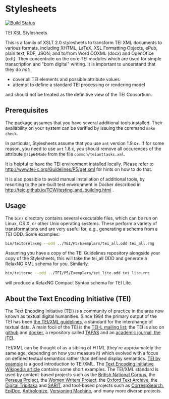 # Stylesheets

[![Build Status](https://travis-ci.com/TEIC/Stylesheets.svg?branch=dev)](https://travis-ci.org/TEIC/Stylesheets)

TEI XSL Stylesheets

This is a family of XSLT 2.0 stylesheets to transform TEI XML documents to various formats, including XHTML, LaTeX, XSL Formatting Objects, ePub, plain text, RDF, JSON; and to/from Word OOXML (docx) and OpenOfice (odt).  They concentrate on the core TEI modules which are used for simple transcription and "born digital" writing. It is important to understand that they do _not_:

*   cover all TEI elements and possible attribute values
*   attempt to define a standard TEI processing or rendering model

and should not be treated as the definitive view of the TEI Consortium.

## Prerequisites
The package assumes that you have several additional tools installed. Their availability on your system can be verified by issuing the command `make check`.

In particular, Stylesheets assume that you use `ant` version 1.9.x+. If for some reason, you need to use `ant` 1.8.x, you should remove all occurences of the attribute `@zip64Mode` from the file `common/teianttasks.xml`.

It is helpful to have the TEI environment installed locally. Please refer to http://www.tei-c.org/Guidelines/P5/get.xml for hints on how to do that.

It is also possible to avoid manual installation of additional tools, by resorting to the pre-built test environment in Docker described in http://teic.github.io/TCW/testing_and_building.html .

## Usage
The `bin/` directory contains several executable files, which can be run on Linux, OS X, or other Unix operating systems. These perform a variety of transformations and are very useful for, e.g., generating a schema from a TEI ODD. Some examples:
```bash
bin/teitorelaxng --odd ../TEI/P5/Exemplars/tei_all.odd tei_all.rng
```
Assuming you have a copy of the TEI Guidelines repository alongside your copy of the Stylesheets, this will take the tei_all ODD and generate a RelaxNG XML schema for you. Similarly,
```bash
bin/teitornc --odd ../TEI/P5/Exemplars/tei_lite.odd tei_lite.rnc
```
will produce a RelaxNG Compact Syntax schema for TEI Lite.


## About the Text Encoding Initiative (TEI)

The Text Encoding Initiative (TEI) is a community of practice in the area now known as textual digital humanities. Since 1994 
the primary output of the TEI has been [the TEI/XML guidelines](https://www.tei-c.org/release/doc/tei-p5-doc/en/html/index.html), a standard for the interchange of textual data. A main focii of the TEI is the [TEI-L mailing list](https://listserv.brown.edu/cgi-bin/wa?A1=ind1904&L=TEI-L); the TEI is also on [github](https://github.com/TEIC/TEI) and [docker](https://hub.docker.com/u/teic), a repository called [TAPAS](https://tapasproject.org/) and an [academic journal, the jTEI](https://journals.openedition.org/jtei/). 

TEI/XML can be thought of as a sibling of HTML (they're approximately the same age, depending on how you measure it) which evolved with a focus on defined textual semantics rather than defined display semantics.  [TEI by example](https://teibyexample.org/) is a good introduction to TEI/XML.
The [Text Encoding Initiative Wikipedia article](https://en.wikipedia.org/wiki/Text_Encoding_Initiative) contains some short examples. 
The TEI/XML standard is used by content-based projects such as 
the [British National Corpus](http://www.natcorp.ox.ac.uk), 
the [Perseus Project](http://www.perseus.tufts.edu/), 
the [Women Writers Project](http://www.wwp.northeastern.edu/), 
the [Oxford Text Archive](http://ota.ox.ac.uk/), 
the [Digital Tripitaka](https://journals.tdl.org/jodi/index.php/jodi/article/view/84/83) and 
[SARIT](http://sarit.indology.info/),
and tool-based projects such as 
[CorrespSearch](https://correspsearch.net/),  
[EpiDoc](http://epidoc.sourceforge.net/), 
[Anthologize](http://anthologize.org/), 
[Versioning Machine](http://v-machine.org/), 
and many more diverse projects.
